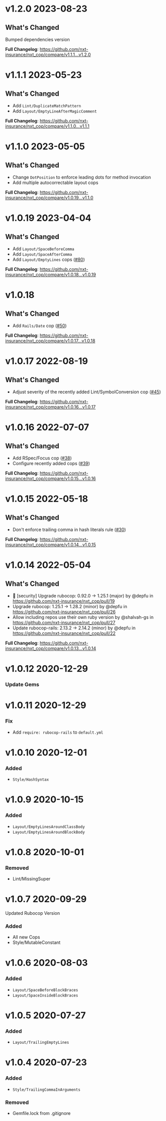 # v1.2.0 2023-08-23
## What's Changed
Bumped dependencies version

**Full Changelog**: https://github.com/nxt-insurance/nxt_cop/compare/v1.1.1...v1.2.0

# v1.1.1 2023-05-23
## What's Changed
* Add `Lint/DuplicateMatchPattern`
* Add `Layout/EmptyLineAfterMagicComment`

**Full Changelog**: https://github.com/nxt-insurance/nxt_cop/compare/v1.1.0...v1.1.1

# v1.1.0 2023-05-05
## What's Changed
* Change `DotPosition` to enforce leading dots for method invocation
* Add multiple autocorrectable layout cops

**Full Changelog**: https://github.com/nxt-insurance/nxt_cop/compare/v1.0.19...v1.1.0

# v1.0.19 2023-04-04

## What's Changed
* Add `Layout/SpaceBeforeComma`
* Add `Layout/SpaceAfterComma`
* Add `Layout/EmptyLines` cops ([#80](https://github.com/nxt-insurance/nxt_cop/pull/80)) 

**Full Changelog**: https://github.com/nxt-insurance/nxt_cop/compare/v1.0.18...v1.0.19

# v1.0.18

## What's Changed
* Add `Rails/Date` cop ([#50](https://github.com/nxt-insurance/nxt_cop/pull/50))

**Full Changelog**: https://github.com/nxt-insurance/nxt_cop/compare/v1.0.17...v1.0.18

# v1.0.17 2022-08-19

## What's Changed
* Adjust severity of the recently added  Lint/SymbolConversion cop ([#45](https://github.com/nxt-insurance/nxt_cop/pull/45))

**Full Changelog**: https://github.com/nxt-insurance/nxt_cop/compare/v1.0.16...v1.0.17

# v1.0.16 2022-07-07

## What's Changed
* Add RSpec/Focus cop ([#38](https://github.com/nxt-insurance/nxt_cop/pull/38))
* Configure recently added cops ([#39](https://github.com/nxt-insurance/nxt_cop/pull/39))

**Full Changelog**: https://github.com/nxt-insurance/nxt_cop/compare/v1.0.15...v1.0.16

# v1.0.15 2022-05-18

## What's Changed
* Don't enforce trailing comma in hash literals rule ([#30](https://github.com/nxt-insurance/nxt_cop/pull/30))

**Full Changelog**: https://github.com/nxt-insurance/nxt_cop/compare/v1.0.14...v1.0.15

# v1.0.14 2022-05-04

## What's Changed
* 🚨 [security] Upgrade rubocop: 0.92.0 → 1.25.1 (major) by @depfu in https://github.com/nxt-insurance/nxt_cop/pull/19
* Upgrade rubocop: 1.25.1 → 1.28.2 (minor) by @depfu in https://github.com/nxt-insurance/nxt_cop/pull/26
* Allow including repos use their own ruby version by @shalvah-gs in https://github.com/nxt-insurance/nxt_cop/pull/27
* Update rubocop-rails: 2.13.2 → 2.14.2 (minor) by @depfu in https://github.com/nxt-insurance/nxt_cop/pull/22

**Full Changelog**: https://github.com/nxt-insurance/nxt_cop/compare/v1.0.13...v1.0.14

# v1.0.12 2020-12-29

### Update Gems

# v1.0.11 2020-12-29

### Fix
- Add `require: rubocop-rails` to `default.yml`

# v1.0.10 2020-12-01

### Added
- `Style/HashSyntax`

# v1.0.9 2020-10-15

### Added
- `Layout/EmptyLinesAroundClassBody`
- `Layout/EmptyLinesAroundBlockBody`

# v1.0.8 2020-10-01

### Removed
- Lint/MissingSuper

# v1.0.7 2020-09-29

Updated Rubocop Version

### Added
- All new Cops
- Style/MutableConstant

# v1.0.6 2020-08-03

### Added

- `Layout/SpaceBeforeBlockBraces`
- `Layout/SpaceInsideBlockBraces`

# v1.0.5 2020-07-27

### Added

- `Layout/TrailingEmptyLines`

# v1.0.4 2020-07-23

### Added

- `Style/TrailingCommaInArguments`

### Removed

- Gemfile.lock from .gitignore
